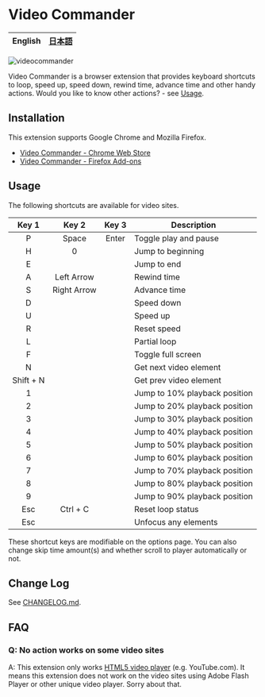 # Video Commander

| **English** | [日本語](/README/ja.md) |
| ----------- | ---------------------- |

![videocommander](/src/images/videocommander_screenshot.png)

Video Commander is a browser extension that provides keyboard shortcuts to loop, speed up, speed down, rewind time, advance time and other handy actions. Would you like to know other actions? - see [Usage](#usage).



## Installation
This extension supports Google Chrome and Mozilla Firefox.

- [Video Commander - Chrome Web Store](https://chrome.google.com/webstore/detail/video-commander/eadjicgcnpgfmklebobjkhlippgepdii)
- [Video Commander - Firefox Add-ons](https://addons.mozilla.org/en-US/firefox/addon/video-commander/)



## Usage
The following shortcuts are available for video sites.

| Key 1     | Key 2       | Key 3 | Description                   |
| :-------: | :---------: | :---: | ----------------------------- |
| P         | Space       | Enter | Toggle play and pause         |
| H         | 0           |       | Jump to beginning             |
| E         |             |       | Jump to end                   |
| A         | Left Arrow  |       | Rewind time                   |
| S         | Right Arrow |       | Advance time                  |
| D         |             |       | Speed down                    |
| U         |             |       | Speed up                      |
| R         |             |       | Reset speed                   |
| L         |             |       | Partial loop                  |
| F         |             |       | Toggle full screen            |
| N         |             |       | Get next video element        |
| Shift + N |             |       | Get prev video element        |
| 1         |             |       | Jump to 10% playback position |
| 2         |             |       | Jump to 20% playback position |
| 3         |             |       | Jump to 30% playback position |
| 4         |             |       | Jump to 40% playback position |
| 5         |             |       | Jump to 50% playback position |
| 6         |             |       | Jump to 60% playback position |
| 7         |             |       | Jump to 70% playback position |
| 8         |             |       | Jump to 80% playback position |
| 9         |             |       | Jump to 90% playback position |
| Esc       | Ctrl + C    |       | Reset loop status             |
| Esc       |             |       | Unfocus any elements          |

These shortcut keys are modifiable on the options page. You can also change skip time amount(s) and whether scroll to player automatically or not.



## Change Log
See [CHANGELOG.md](/CHANGELOG.md).



## FAQ
### Q: No action works on some video sites
A: This extension only works [HTML5 video player](http://www.w3schools.com/html/html5_video.asp) (e.g. YouTube.com). It means this extension does not work on the video sites using Adobe Flash Player or other unique video player. Sorry about that.
